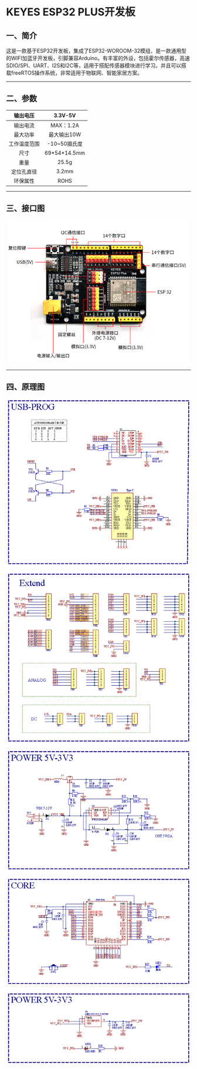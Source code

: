 # KEYES ESP32 PLUS开发板

## 一、简介

这是一款基于ESP32开发板，集成了ESP32-WOROOM-32模组，是一款通用型的WIFI加蓝牙开发板，引脚兼容Arduino。有丰富的外设，包括霍尔传感器，高速SDIO/SPI、UART、I2S和I2C等，适用于搭配传感器模块进行学习。并且可以搭载freeRTOS操作系统，非常适用于物联网、智能家居方案。

---

## 二、参数

|   输出电压   |   3.3V-5V    |
| :----------: | :----------: |
|   输出电流   |  MAX：1.2A   |
|   最大功率   | 最大输出10W  |
| 工作温度范围 | -10~50摄氏度 |
|     尺寸     | 69\*54\*14.5mm |
|     重量     |    25.5g     |
|  定位孔直径  |    3.2mm     |
|   环保属性   |     ROHS     |

---

## 三、接口图

![](media/01.png)

---

## 四、原理图

![](media/02.png)

![](media/03.png)

![](media/04.png)

![](media/05.png)

![](media/06.png)